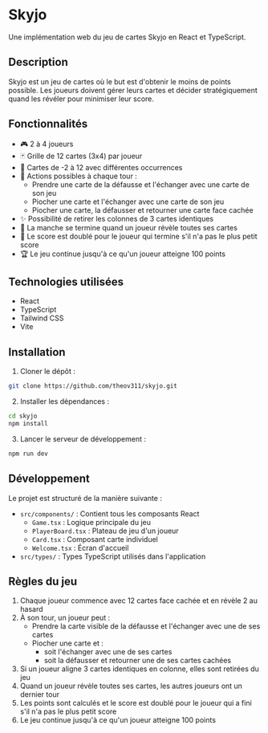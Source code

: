 # Skyjo

Une implémentation web du jeu de cartes Skyjo en React et TypeScript.

## Description

Skyjo est un jeu de cartes où le but est d'obtenir le moins de points possible. Les joueurs doivent gérer leurs cartes et décider stratégiquement quand les révéler pour minimiser leur score.

## Fonctionnalités

- 🎮 2 à 4 joueurs
- 🃏 Grille de 12 cartes (3x4) par joueur
- 🎲 Cartes de -2 à 12 avec différentes occurrences
- 🔄 Actions possibles à chaque tour :
  - Prendre une carte de la défausse et l'échanger avec une carte de son jeu
  - Piocher une carte et l'échanger avec une carte de son jeu
  - Piocher une carte, la défausser et retourner une carte face cachée
- ✨ Possibilité de retirer les colonnes de 3 cartes identiques
- 🏁 La manche se termine quand un joueur révèle toutes ses cartes
- 💯 Le score est doublé pour le joueur qui termine s'il n'a pas le plus petit score
- 🏆 Le jeu continue jusqu'à ce qu'un joueur atteigne 100 points

## Technologies utilisées

- React
- TypeScript
- Tailwind CSS
- Vite

## Installation

1. Cloner le dépôt :
```bash
git clone https://github.com/theov311/skyjo.git
```

2. Installer les dépendances :
```bash
cd skyjo
npm install
```

3. Lancer le serveur de développement :
```bash
npm run dev
```

## Développement

Le projet est structuré de la manière suivante :

- `src/components/` : Contient tous les composants React
  - `Game.tsx` : Logique principale du jeu
  - `PlayerBoard.tsx` : Plateau de jeu d'un joueur
  - `Card.tsx` : Composant carte individuel
  - `Welcome.tsx` : Écran d'accueil
- `src/types/` : Types TypeScript utilisés dans l'application

## Règles du jeu

1. Chaque joueur commence avec 12 cartes face cachée et en révèle 2 au hasard
2. À son tour, un joueur peut :
   - Prendre la carte visible de la défausse et l'échanger avec une de ses cartes
   - Piocher une carte et :
     - soit l'échanger avec une de ses cartes
     - soit la défausser et retourner une de ses cartes cachées
3. Si un joueur aligne 3 cartes identiques en colonne, elles sont retirées du jeu
4. Quand un joueur révèle toutes ses cartes, les autres joueurs ont un dernier tour
5. Les points sont calculés et le score est doublé pour le joueur qui a fini s'il n'a pas le plus petit score
6. Le jeu continue jusqu'à ce qu'un joueur atteigne 100 points
